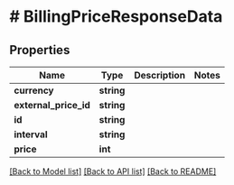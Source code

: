# # BillingPriceResponseData

## Properties

Name | Type | Description | Notes
------------ | ------------- | ------------- | -------------
**currency** | **string** |  |
**external_price_id** | **string** |  |
**id** | **string** |  |
**interval** | **string** |  |
**price** | **int** |  |

[[Back to Model list]](../../README.md#models) [[Back to API list]](../../README.md#endpoints) [[Back to README]](../../README.md)
